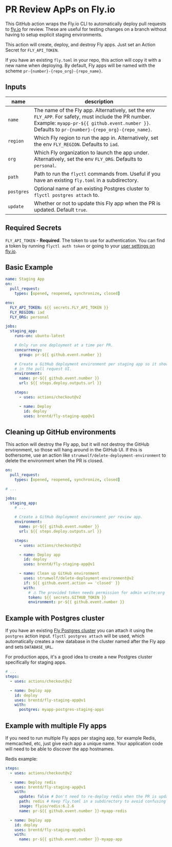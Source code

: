 # PR Review ApPs on Fly.io

This GitHub action wraps the Fly.io CLI to automatically deploy pull requests to [fly.io](http://fly.io) for review. These are useful for testing changes on a branch without having to setup explicit staging environments.

This action will create, deploy, and destroy Fly apps. Just set an Action Secret for `FLY_API_TOKEN`.

If you have an existing `fly.toml` in your repo, this action will copy it with a new name when deploying. By default, Fly apps will be named with the scheme `pr-{number}-{repo_org}-{repo_name}`.

## Inputs

| name       | description                                                                                                                                                                                              |
| ---------- | -------------------------------------------------------------------------------------------------------------------------------------------------------------------------------------------------------- |
| `name`     | The name of the Fly app. Alternatively, set the env `FLY_APP`. For safety, must include the PR number. Example: `myapp-pr-${{ github.event.number }}`. Defaults to `pr-{number}-{repo_org}-{repo_name}`. |
| `region`   | Which Fly region to run the app in. Alternatively, set the env `FLY_REGION`. Defaults to `iad`.                                                                                                          |
| `org`      | Which Fly organization to launch the app under. Alternatively, set the env `FLY_ORG`. Defaults to `personal`.                                                                                            |
| `path`     | Path to run the `flyctl` commands from. Useful if you have an existing `fly.toml` in a subdirectory.                                                                                                     |
| `postgres` | Optional name of an existing Postgres cluster to `flyctl postgres attach` to.                                                                                                                            |
| `update`   | Whether or not to update this Fly app when the PR is updated. Default `true`.                                                                                                                            |

## Required Secrets

`FLY_API_TOKEN` - **Required**. The token to use for authentication. You can find a token by running `flyctl auth token` or going to your [user settings on fly.io](https://web.fly.io/user/personal_access_tokens).

## Basic Example

```yaml
name: Staging App
on:
  pull_request:
    types: [opened, reopened, synchronize, closed]

env:
  FLY_API_TOKEN: ${{ secrets.FLY_API_TOKEN }}
  FLY_REGION: iad
  FLY_ORG: personal

jobs:
  staging_app:
    runs-on: ubuntu-latest

    # Only run one deployment at a time per PR.
    concurrency:
      group: pr-${{ github.event.number }}

    # Create a GitHub deployment environment per staging app so it shows up
    # in the pull request UI.
    environment:
      name: pr-${{ github.event.number }}
      url: ${{ steps.deploy.outputs.url }}

    steps:
      - uses: actions/checkout@v2

      - name: Deploy
        id: deploy
        uses: brentd/fly-staging-app@v1
```

## Cleaning up GitHub environments

This action will destroy the Fly app, but it will not destroy the GitHub environment, so those will hang around in the GitHub UI. If this is bothersome, use an action like `strumwolf/delete-deployment-environment` to delete the environment when the PR is closed.

```yaml
on:
  pull_request:
    types: [opened, reopened, synchronize, closed]

# ...

jobs:
  staging_app:
    # ...

    # Create a GitHub deployment environment per review app.
    environment:
      name: pr-${{ github.event.number }}
      url: ${{ steps.deploy.outputs.url }}

    steps:
      - uses: actions/checkout@v2

      - name: Deploy app
        id: deploy
        uses: brentd/fly-staging-app@v1

      - name: Clean up GitHub environment
        uses: strumwolf/delete-deployment-environment@v2
        if: ${{ github.event.action == 'closed' }}
        with:
          # ⚠️ The provided token needs permission for admin write:org
          token: ${{ secrets.GITHUB_TOKEN }}
          environment: pr-${{ github.event.number }}
```

## Example with Postgres cluster

If you have an existing [Fly Postgres cluster](https://fly.io/docs/reference/postgres/) you can attach it using the `postgres` action input. `flyctl postgres attach` will be used, which automatically creates a new database in the cluster named after the Fly app and sets `DATABASE_URL`.

For production apps, it's a good idea to create a new Postgres cluster specifically for staging apps.

```yaml
# ...
steps:
  - uses: actions/checkout@v2

  - name: Deploy app
    id: deploy
    uses: brentd/fly-staging-app@v1
    with:
      postgres: myapp-postgres-staging-apps
```

## Example with multiple Fly apps

If you need to run multiple Fly apps per staging app, for example Redis, memcached, etc, just give each app a unique name. Your application code will need to be able to discover the app hostnames.

Redis example:

```yaml
steps:
  - uses: actions/checkout@v2

  - name: Deploy redis
    uses: brentd/fly-staging-app@v1
    with:
      update: false # Don't need to re-deploy redis when the PR is updated
      path: redis # Keep fly.toml in a subdirectory to avoid confusing flyctl
      image: flyio/redis:6.2.6
      name: pr-${{ github.event.number }}-myapp-redis

  - name: Deploy app
    id: deploy
    uses: brentd/fly-staging-app@v1
    with:
      name: pr-${{ github.event.number }}-myapp-app
```
